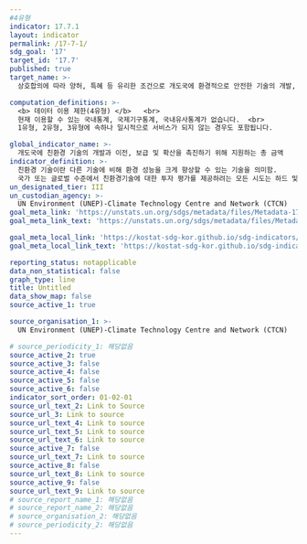 ```yaml
---
#4유형
indicator: 17.7.1
layout: indicator
permalink: /17-7-1/
sdg_goal: '17'
target_id: '17.7'
published: true
target_name: >-
  상호합의에 따라 양허, 특혜 등 유리한 조건으로 개도국에 환경적으로 안전한 기술의 개발, 이전, 전파 및 확산을 증진

computation_definitions: >-
  <b> 데이터 이용 제한(4유형) </b>   <br>
  현재 이용할 수 있는 국내통계, 국제기구통계, 국내유사통계가 없습니다.  <br> 
  1유형, 2유형, 3유형에 속하나 일시적으로 서비스가 되지 않는 경우도 포함됩니다.

global_indicator_name: >-
  개도국에 친환경 기술의 개발과 이전, 보급 및 확산을 촉진하기 위해 지원하는 총 금액
indicator_definition: >-
  친환경 기술이란 다른 기술에 비해 환경 성능을 크게 향상할 수 있는 기술을 의미함.  
  국가 또는 글로벌 수준에서 친환경기술에 대한 투자 평가를 제공하려는 모든 시도는 하드 및 소프트 기술 모두에 대한 자금 흐름을 추적하는 방식을 통해 진행되어야 함
un_designated_tier: III
un_custodian_agency: >-
  UN Environment (UNEP)-Climate Technology Centre and Network (CTCN)
goal_meta_link: 'https://unstats.un.org/sdgs/metadata/files/Metadata-17-07-01.pdf'
goal_meta_link_text: 'https://unstats.un.org/sdgs/metadata/files/Metadata-17-07-01.pdf'

goal_meta_local_link: 'https://kostat-sdg-kor.github.io/sdg-indicators/public/data/Metadata-17-07-01_KOR.pdf'
goal_meta_local_link_text: 'https://kostat-sdg-kor.github.io/sdg-indicators/public/data/Metadata-17-07-01_KOR.pdf'

reporting_status: notapplicable
data_non_statistical: false
graph_type: line
title: Untitled
data_show_map: false
source_active_1: true

source_organisation_1: >-
  UN Environment (UNEP)-Climate Technology Centre and Network (CTCN)

# source_periodicity_1: 해당없음
source_active_2: true
source_active_3: false
source_active_4: false
source_active_5: false
source_active_6: false
indicator_sort_order: 01-02-01
source_url_text_2: Link to Source
source_url_3: Link to source
source_url_text_4: Link to source
source_url_text_5: Link to source
source_url_text_6: Link to source
source_active_7: false
source_url_text_7: Link to source
source_active_8: false
source_url_text_8: Link to source
source_active_9: false
source_url_text_9: Link to source
# source_report_name_1: 해당없음
# source_report_name_2: 해당없음
# source_organisation_2: 해당없음
# source_periodicity_2: 해당없음
---
```

